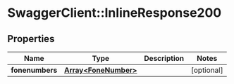 # SwaggerClient::InlineResponse200

## Properties
Name | Type | Description | Notes
------------ | ------------- | ------------- | -------------
**fonenumbers** | [**Array&lt;FoneNumber&gt;**](FoneNumber.md) |  | [optional] 



